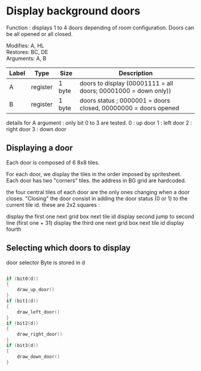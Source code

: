 # Display background doors

Function : displays 1 to 4 doors depending of room configuration. Doors can be all opened or all closed.

Modifies: A, HL  
Restores: BC, DE  
Arguments:  A, B

| Label |   Type   | Size        | Description                                       |
| ----- | -------- | ----------- | --------------------------------------------------|
| A     | register | 1 byte      | doors to display (00001111 = all doors; 00001000 = down only))           |
| B     | register | 1 byte      | doors status ; 0000001 = doors closed, 00000000 = doors opened |

details for A argument : only bit 0 to 3 are tested.
0 : up door
1 : left door
2 : right door
3 : down door


## Displaying a door

Each door is composed of 6 8x8 tiles.

For each door, we display the tiles in the order imposed by spritesheet.
Each door has two "corners" tiles. the address in BG grid are hardcoded.

the four central tiles of each door are the only ones changing when a door closes. 
"Closing" the door consist in adding the door status (0 or 1) to the current tile id.
these are 2x2 squares :

display the first one
next grid box
next tile id
display second
jump to second line (first one + 31)
display the third one
next grid box
next tile id
display fourth

## Selecting which doors to display

door selector Byte is stored in d

~~~C

if (bit0(d))
{
	draw_up_door()
}
if (bit1(d))
{
	draw_left_door()
}
if (bit2(d))
{
	draw_right_door()
}
if (bit3(d))
{
	draw_down_door()
}

~~~

